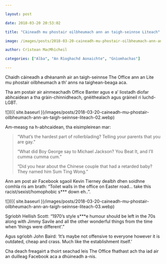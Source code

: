 ```yaml
---

layout: post

date: 2018-03-20 20:53:02

title: "Càineadh mu phostair oilbheumach ann an taigh-seinnse Lìteach"

image: /images/posts/2018-03-20-caineadh-mu-phostair-oilbheumach-ann-an-taigh-seinnse-liteach.webp

author: Crìstean MacMhìcheil

categories: ["Alba", "An Rìoghachd Aonaichte", "Gnìomhachas"]

---
```


Chaidh càineadh a dhèanamh air an taigh-seinnse The Office ann an Lìte mu phostair oilbheumach a th’ anns na taighean-beaga aca.

Tha am postair air ainmeachadh Office Banter agus e a’ liostadh diofar abhcaidean a tha gràin-chinnidheach, gnèithealach agus gràineil ri luchd-LGBT.

![]({{ site.baseurl }}/images/posts/2018-03-20-caineadh-mu-phostair-oilbheumach-ann-an-taigh-seinnse-liteach-02.webp)

Am-measg na h-abhcaidean, tha eisimpleirean mar:

> “What’s the hardest part of rollerblading? Telling your parents that you are gay.”
>
> “What did Boy George say to Michael Jackson? You Beat It, and I’ll cumma cumma cum.”
>
> “Did you hear about the Chinese couple that had a retarded baby? They named him Sum Ting Wong.”

Ann am post air Facebook sgaoil Kevin Tierney dealbh dhen soidhne comhla ris am brath: “Toilet walls in the office on Easter road… take this racist/sexist/homophobic s\*\*\* down eh..”.

![]({{ site.baseurl }}/images/posts/2018-03-20-caineadh-mu-phostair-oilbheumach-ann-an-taigh-seinnse-liteach-03.webp)

Sgrìobh Hellish Scott: “1970’s style s\*\*\*e humour should be left in the 70s along with Jimmy Savile and all the other wonderful things from the time when ‘things were different’.”

Agus sgrìobh John Baird: ‘It’s maybe not offensive to everyone however it is outdated, cheap and crass. Much like the establishment itself.’

Cha deach freagairt a thoirt seachad leis The Office fhathast ach tha iad air an duilleag Facebook aca a dhùineadh a-nis.
